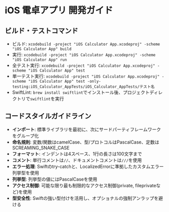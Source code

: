 # iOS 電卓アプリ 開発ガイド

## ビルド・テストコマンド
- ビルド: `xcodebuild -project "iOS Calculator App.xcodeproj" -scheme "iOS Calculator App" build`
- 実行: `xcodebuild -project "iOS Calculator App.xcodeproj" -scheme "iOS Calculator App" run`
- 全テスト実行: `xcodebuild -project "iOS Calculator App.xcodeproj" -scheme "iOS Calculator App" test`
- 単一テスト実行: `xcodebuild -project "iOS Calculator App.xcodeproj" -scheme "iOS Calculator App" test -only-testing:iOS_Calculator_AppTests/iOS_Calculator_AppTests/テスト名`
- SwiftLint: `brew install swiftlint`でインストール後、プロジェクトディレクトリで`swiftlint`を実行

## コードスタイルガイドライン
- **インポート**: 標準ライブラリを最初に、次にサードパーティフレームワークをグループ化
- **命名規則**: 変数/関数はcamelCase、型/プロトコルはPascalCase、定数はSCREAMING_SNAKE_CASE
- **フォーマット**: インデントは4スペース、1行の長さは100文字まで
- **コメント**: 単行コメントは`//`、ドキュメントコメントは`///`を使用
- **エラー処理**: Swiftのtry-catchと、LocalizedErrorに準拠したカスタムエラー列挙型を使用
- **列挙型**: 列挙型の値にはPascalCaseを使用
- **アクセス制御**: 可能な限り最も制限的なアクセス制御(private, fileprivateなど)を使用
- **型安全性**: Swiftの強い型付けを活用し、オプショナルの強制アンラップを避ける